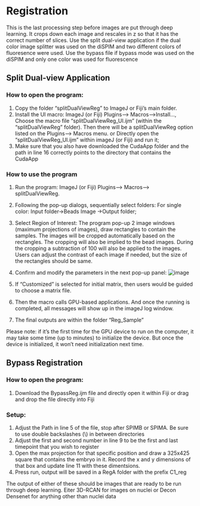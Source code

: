# Registration

This is the last processing step before images are put through deep learning. It crops down each image and rescales in z so that it has the correct number of slices. Use the split dual-view application if the dual color image splitter was used on the diSPIM and two different colors of fluoresence were used. Use the bypass file if bypass mode was used on the diSPIM and only one color was used for fluorescence


## Split Dual-view Application
### How to open the program:
  1. Copy the folder “splitDualViewReg” to ImageJ or Fiji’s main folder.
  2. Install the UI macro: ImageJ (or Fiji) Plugins--> Macros-->Install..., Choose the macro file “splitDualViewReg_UI.ijm” (within the “splitDualViewReg” folder). Then there will be a splitDualViewReg option listed on the Plugins--> Macros menu.
                             or 
      Directly open the “splitDualViewReg_UI.ijm” within imageJ (or Fiji) and run it;
  3. Make sure that you also have downloaded the CudaApp folder and the path in line 16 correctly points to the directory that contains the CudaApp
    

### How to use the program
  1. Run the program: ImageJ (or Fiji) Plugins--> Macros--> splitDualViewReg.
  2. Following the pop-up dialogs, sequentially select folders: 
  For single color: Input folder→Beads Image →Output folder; 
  3. Select Region of Interest: 
  The program pop-up 2 image windows (maximum projections of images), draw rectangles to contain the samples. The images will be cropped automatically based on the rectangles. The cropping will also be implied to the bead images. During the cropping a subtraction of 100 will also be applied to the images. Users can adjust the contrast of each image if needed, but the size of the rectangles should be same. 
  4. Confirm and modify the parameters in the next pop-up panel:
  ![image](https://user-images.githubusercontent.com/84924498/151614690-21908ff0-d97d-4502-907e-53187f4143ad.png)

  6. If “Customized” is selected for initial matrix, then users would be guided to choose a matrix file.
  7. Then the macro calls GPU-based applications. And once the running is completed, all messages will show up in the imageJ log window.
  8. The final outputs are within the folder “Reg_Sample”


Please note: if it’s the first time for the GPU device to run on the computer, it may take some time (up to minutes) to initialize the device. But once the device is initialized, it won’t need initialization next time.


## Bypass Registration

### How to open the program:
  1. Download the BypassReg.ijm file and directly open it within Fiji or drag and drop the file directly into Fiji
  
### Setup:
  1. Adjust the Path in line 5 of the file, stop after SPIMB or SPIMA. Be sure to use double backslashes (\\) in between directories
  2. Adjust the first and second number in line 9 to be the first and last timepoint that you wish to register
  3. Open the max projection for that specific position and draw a 325x425 square that contains the embryo in it. Record the x and y dimensions of that box and update line 11 with these dimentsions.
  4. Press run, output will be saved in a RegA folder with the prefix C1_reg

The output of either of these should be images that are ready to be run through deep learning. Eiter 3D-RCAN for images on nuclei or Decon Densenet for anything other than nuclei data
